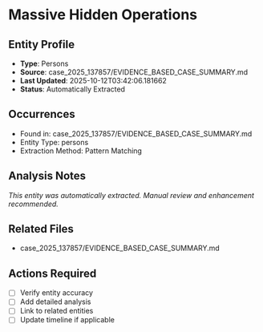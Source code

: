 # Massive Hidden Operations

## Entity Profile
- **Type**: Persons
- **Source**: case_2025_137857/EVIDENCE_BASED_CASE_SUMMARY.md
- **Last Updated**: 2025-10-12T03:42:06.181662
- **Status**: Automatically Extracted

## Occurrences
- Found in: case_2025_137857/EVIDENCE_BASED_CASE_SUMMARY.md
- Entity Type: persons
- Extraction Method: Pattern Matching

## Analysis Notes
*This entity was automatically extracted. Manual review and enhancement recommended.*

## Related Files
- case_2025_137857/EVIDENCE_BASED_CASE_SUMMARY.md

## Actions Required
- [ ] Verify entity accuracy
- [ ] Add detailed analysis
- [ ] Link to related entities
- [ ] Update timeline if applicable
